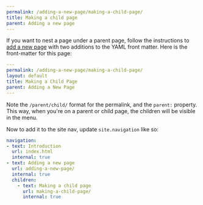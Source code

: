 ```yaml
---
permalink: /adding-a-new-page/making-a-child-page/
title: Making a child page
parent: Adding a new page
---
```


If you want to nest a page under a parent page, follow the instructions to [add a new page](/adding-a-new-page/) with two additions to the YAML front matter. Here is the front-matter for this page:

```yaml
---
permalink: /adding-a-new-page/making-a-child-page/
layout: default
title: Making a Child Page
parent: Adding a New Page
---
```

Note the `/parent/child/` format for the permalink, and the `parent:` property. This way, when you're on a parent or child page, the children will be visible in the menu.

Now to add it to the site nav, update `site.navigation` like so:

```yaml
navigation:
- text: Introduction
  url: index.html
  internal: true
- text: Adding a new page
  url: adding-a-new-page/
  internal: true
  children:
    - text: Making a child page
      url: making-a-child-page/
      internal: true
```
